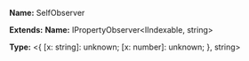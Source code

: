 **Name:** SelfObserver

**Extends:** **Name:** IPropertyObserver<IIndexable, string>

**Type:** <{ [x: string]: unknown; [x: number]: unknown; }, string>

